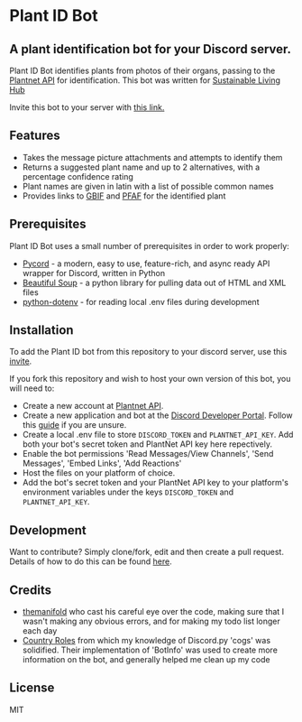 # Plant ID Bot
## A plant identification bot for your Discord server.

Plant ID Bot identifies plants from photos of their organs, passing to the [Plantnet API] for identification. This bot was written for [Sustainable Living Hub](https://discord.com/invite/gQU5yWg)

Invite this bot to your server with [this link.](https://discord.com/api/oauth2/authorize?client_id=948227126094598204&permissions=19520&scope=bot)

## Features

- Takes the message picture attachments and attempts to identify them
- Returns a suggested plant name and up to 2 alternatives, with a percentage confidence rating
- Plant names are given in latin with a list of possible common names
- Provides links to [GBIF] and [PFAF] for the identified plant

## Prerequisites

Plant ID Bot uses a small number of prerequisites in order to work properly:

- [Pycord] -  a modern, easy to use, feature-rich, and async ready API wrapper for Discord, written in Python
- [Beautiful Soup] - a python library for pulling data out of HTML and XML files
- [python-dotenv] - for reading local .env files during development


## Installation

To add the Plant ID bot from this repository to your discord server, use this [invite](https://discord.com/api/oauth2/authorize?client_id=948227126094598204&permissions=19520&scope=bot).

If you fork this repository and wish to host your own version of this bot, you will need to:

- Create a new account at [Plantnet API].
- Create a new application and bot at the [Discord Developer Portal](https://discord.com/developers/applications). Follow this [guide](https://realpython.com/how-to-make-a-discord-bot-python/) if you are unsure.
- Create a local .env file to store `DISCORD_TOKEN` and `PLANTNET_API_KEY`. Add both your bot's secret token and PlantNet API key here repectively.
- Enable the bot permissions 'Read Messages/View Channels', 'Send Messages', 'Embed Links', 'Add Reactions'
- Host the files on your platform of choice.
- Add the bot's secret token and your PlantNet API key to your platform's environment variables under the keys `DISCORD_TOKEN` and `PLANTNET_API_KEY`. 

## Development

Want to contribute? Simply clone/fork, edit and then create a pull request. Details of how to do this can be found [here](https://www.digitalocean.com/community/tutorials/how-to-create-a-pull-request-on-github).

## Credits
- [themanifold](https://github.com/themanifold) who cast his careful eye over the code, making sure that I wasn't making any obvious errors, and for making my todo list longer each day
- [Country Roles](https://github.com/dolphingarlic/country-roles) from which my knowledge of Discord.py 'cogs' was solidified. Their implementation of 'BotInfo' was used to create more information on the bot, and generally helped me clean up my code 

## License

MIT

[//]: # (These are reference links used in the body of this note and get stripped out when the markdown processor does its job. There is no need to format nicely because it shouldn't be seen. Thanks SO - http://stackoverflow.com/questions/4823468/store-comments-in-markdown-syntax)

   [git-repo-url]: <https://github.com/TheRealOwenRees/plantID_discordbot>
   [Plantnet API]: <https://my.plantnet.org/>
   [Pycord]: <https://pycord.dev/>
   [GBIF]: <https://pypi.org/project/python-dotenv/>
   [PFAF]: <https://pfaf.org>
   [python-dotenv]: <https://pypi.org/project/python-dotenv/>
   [Beautiful Soup]: <https://beautiful-soup-4.readthedocs.io/en/latest/>
